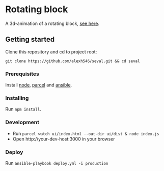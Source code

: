 # Rotating block

A 3d-animation of a rotating block, [see here](http://seval.io).

## Getting started

Clone this repository and cd to project root:

```
git clone https://github.com/alexh546/seval.git && cd seval
```

### Prerequisites

Install [node](https://nodejs.org/en/download/), [parcel](https://parceljs.org/getting_started.html) and [ansible](https://docs.ansible.com/ansible/latest/installation_guide/intro_installation.html).

### Installing

Run ``npm install``.

### Development

* Run ``parcel watch ui/index.html --out-dir ui/dist & node index.js``
* Open http://your-dev-host:3000 in your browser

### Deploy

Run ``ansible-playbook deploy.yml -i production``
